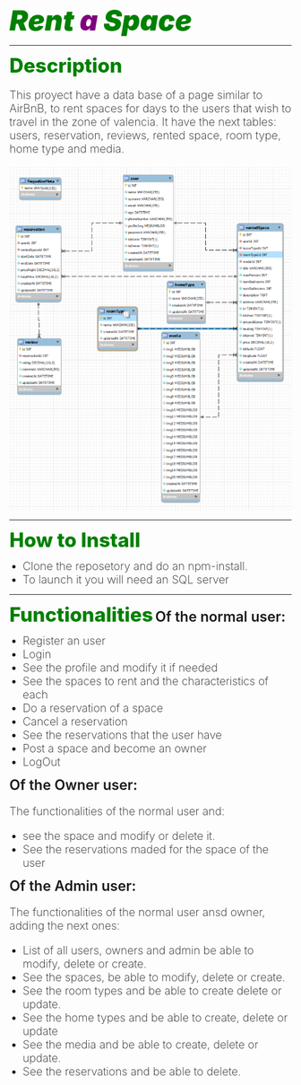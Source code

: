 <em><span style="color:green;font-weight:1000;font-size:50px"> Rent </span> <span style="color:purple;font-weight:1000;font-size:50px"> a </span> <span style="color:green;font-weight:1000;font-size:50px"> Space </span></em>

---

<span style="color:green;font-weight:800;font-size:35px"> Description </span>

<p style="font-weight:200;font-size:20px">
This proyect have a data base of a page similar to AirBnB, to rent spaces for days to the users that wish to travel in the zone of valencia. It have the next tables: users, reservation, reviews, rented space, room type, home type and media.
</p>
<p align="center">
<img src="/img-readme/DBFINALFINAL.png/" style="weight:1000" width="1000"/>
</p>

---

<span style="color:green;font-weight:800;font-size:35px"> How to Install</span>

<ul>
<li style="font-weight:200;font-size:20px">Clone the reposetory and do an npm-install.</li>
<li style="font-weight:200;font-size:20px">To launch it you will need an SQL server </li>
</ul>

---

<span style="color:green;font-weight:800;font-size:35px"> Functionalities</span>
<span style="font-weight:600;font-size:25px"> Of the normal user:</span>

<ul>
<li style="font-weight:200;font-size:20px">Register an user</li>
<li style="font-weight:200;font-size:20px">Login </li>
<li style="font-weight:200;font-size:20px">See the profile and modify it if needed</li>
<li style="font-weight:200;font-size:20px">See the spaces to rent and the characteristics of each </li>
<li style="font-weight:200;font-size:20px">Do a reservation of a space</li>
<li style="font-weight:200;font-size:20px">Cancel a reservation </li>
<li style="font-weight:200;font-size:20px">See the reservations that the user have</li>
<li style="font-weight:200;font-size:20px">Post a space and become an owner </li>
<li style="font-weight:200;font-size:20px">LogOut</li>
</ul>
<span style="font-weight:600;font-size:25px"> Of the Owner user:</span>
<p style="font-weight:200;font-size:20px">The functionalities of the normal user and:</p>
<ul>
<li style="font-weight:200;font-size:20px">see the space and modify or delete it. </li>
<li style="font-weight:200;font-size:20px">See the reservations maded for the space of the user</li>
</ul>

<span style="font-weight:600;font-size:25px"> Of the Admin user:</span>

<p style="font-weight:200;font-size:20px">The functionalities of the normal user ansd owner, adding the next ones:</p>
<ul>
<li style="font-weight:200;font-size:20px">List of all users, owners and admin be able to modify, delete or create.</li>
<li style="font-weight:200;font-size:20px">See the spaces, be able to modify, delete or create.</li>
<li style="font-weight:200;font-size:20px">See the room types and be able to create delete or update.</li>
<li style="font-weight:200;font-size:20px">See the home types and be able to create, delete or update</li>
<li style="font-weight:200;font-size:20px">See the media and be able to create, delete or update. </li>
<li style="font-weight:200;font-size:20px">See the reservations and be able to delete.</li>
</ul>
